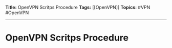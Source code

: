**Title:** OpenVPN Scritps Procedure
**Tags:** [[OpenVPN]]
**Topics:** #VPN #OpenVPN 

---
# OpenVPN Scritps Procedure
